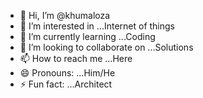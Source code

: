 - 👋 Hi, I’m @khumaloza
- 👀 I’m interested in ...Internet of things
- 🌱 I’m currently learning ...Coding
- 💞️ I’m looking to collaborate on ...Solutions
- 📫 How to reach me ...Here
- 😄 Pronouns: ...Him/He
- ⚡ Fun fact: ...Architect

<!---
khumaloza/khumaloza is a ✨ special ✨ repository because its `README.md` (this file) appears on your GitHub profile.
You can click the Preview link to take a look at your changes.
--->

